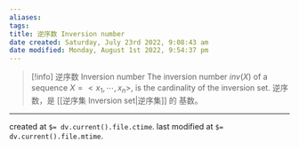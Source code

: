 ```yaml
---
aliases: 
tags: 
title: 逆序数 Inversion number
date created: Saturday, July 23rd 2022, 9:08:43 am
date modified: Monday, August 1st 2022, 9:54:37 pm
---
```


> [!info] 逆序数 Inversion number
> The inversion number $inv(X)$ of a sequence $X = <x_1, \cdots , x_n>$, is the cardinality of the inversion set.
> 逆序数，是 [[逆序集 Inversion set|逆序集]] 的 基数。

---

created at `$= dv.current().file.ctime`.
last modified at `$= dv.current().file.mtime`.
